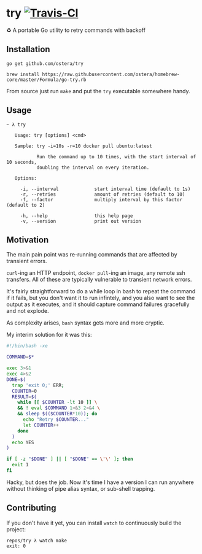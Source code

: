 # try [![Travis-CI](https://api.travis-ci.org/ostera/try.svg)](https://travis-ci.org/ostera/try)
:recycle: A portable Go utility to retry commands with backoff

## Installation

```
go get github.com/ostera/try

brew install https://raw.githubusercontent.com/ostera/homebrew-core/master/Formula/go-try.rb
```

From source just run `make` and put the `try` executable somewhere handy.

## Usage

```
~ λ try

   Usage: try [options] <cmd>

   Sample: try -i=10s -r=10 docker pull ubuntu:latest

           Run the command up to 10 times, with the start interval of 10 seconds,
           doubling the interval on every iteration.

   Options:

     -i, --interval             start interval time (default to 1s)
     -r, --retries              amount of retries (default to 10)
     -f, --factor               multiply interval by this factor (default to 2)

     -h, --help                 this help page
     -v, --version              print out version

```

## Motivation

The main pain point was re-running commands that are affected by transient errors.

`curl`-ing an HTTP endpoint, `docker pull`-ing an image, any remote ssh transfers.
All of these are typically vulnerable to transient network errors.

It's fairly straightforward to do a while loop in bash to repeat the command if it
fails, but you don't want it to run infintely, and you also want to see the output
as it executes, and it should capture command failures gracefully and not explode.

As complexity arises, `bash` syntax gets more and more cryptic.

My interim solution for it was this:

```bash
#!/bin/bash -xe

COMMAND=$*

exec 3>&1
exec 4>&2
DONE=$(
  trap 'exit 0;' ERR;
  COUNTER=0
  RESULT=$(
    while [[ $COUNTER -lt 10 ]] \
    && ! eval $COMMAND 1>&3 2>&4 \
    && sleep $(($COUNTER*10)); do
      echo "Retry $COUNTER..."
      let COUNTER++
    done
  )
  echo YES
)

if [ -z "$DONE" ] || [ "$DONE" == \'\' ]; then
  exit 1
fi
```

Hacky, but does the job. Now it's time I have a version I can run anywhere without
thinking of pipe alias syntax, or sub-shell trapping.

## Contributing

If you don't have it yet, you can install `watch` to continuously build the project:

```
repos/try λ watch make
exit: 0
```
